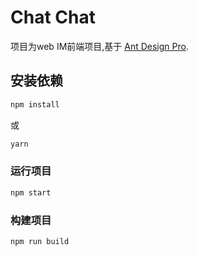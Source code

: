# Chat Chat

项目为web IM前端项目,基于 [Ant Design Pro](https://pro.ant.design).

## 安装依赖


```bash
npm install
```

或

```bash
yarn
```


### 运行项目

```bash
npm start
```

### 构建项目

```bash
npm run build
```